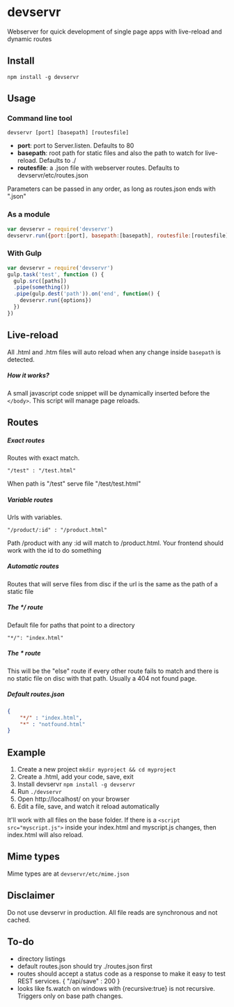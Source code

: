 # devservr

Webserver for quick development of single page apps with live-reload and
dynamic routes

## Install

    npm install -g devservr

## Usage

### Command line tool
    devservr [port] [basepath] [routesfile]

- **port**: port to Server.listen. Defaults to 80
- **basepath**: root path for static files and also the path to watch for
live-reload. Defaults to ./
- **routesfile**: a .json file with webserver routes. Defaults to
devservr/etc/routes.json

Parameters can be passed in any order, as long as routes.json ends with ".json"

### As a module
```js
var devservr = require('devservr')
devservr.run({port:[port], basepath:[basepath], routesfile:[routesfile]})
```

### With Gulp
```js
var devservr = require('devservr')
gulp.task('test', function () {
  gulp.src([paths])
  .pipe(something())
  .pipe(gulp.dest('path')).on('end', function() {
    devservr.run({options})
  })
})
```

## Live-reload
All .html and .htm files will auto reload when any change inside `basepath`
is detected.

##### How it works?
A small javascript code snippet will be dynamically inserted before the
`</body>`. This script will manage page reloads.

## Routes

##### Exact routes
Routes with exact match.

    "/test" : "/test.html"

When path is "/test" serve file "/test/test.html"


##### Variable routes
Urls with variables.

    "/product/:id" : "/product.html"

Path /product with any :id will match to /product.html. Your frontend should
work with the id to do something


##### Automatic routes
Routes that will serve files from disc if the url is the same as the path of a
static file


##### The */ route
Default file for paths that point to a directory

    "*/": "index.html"


##### The * route
This will be the "else" route if every other route fails to match and there is
no static file on disc with that path. Usually a 404 not found page.


##### Default routes.json
```json
{
    "*/" : "index.html",
    "*" : "notfound.html"
}
```

## Example
1. Create a new project `mkdir myproject && cd myproject`
2. Create a .html, add your code, save, exit
3. Install devservr `npm install -g devservr`
4. Run `./devservr`
5. Open http://localhost/ on your browser
6. Edit a file, save, and watch it reload automatically

It'll work with all files on the base folder. If there is a
`<script src="myscript.js">` inside your index.html and myscript.js changes,
then index.html will also reload.

## Mime types
Mime types are at `devservr/etc/mime.json`

## Disclaimer
Do not use devservr in production. All file reads are synchronous and
not cached.

## To-do
- directory listings
- default routes.json should try ./routes.json first
- routes should accept a status code as a response to make it easy to test
REST services. { "/api/save" : 200 }
- looks like fs.watch on windows with {recursive:true} is not recursive.
Triggers only on base path changes.